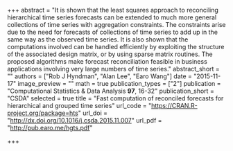 +++
abstract = "It is shown that the least squares approach to reconciling hierarchical time series forecasts can be extended to much more general collections of time series with aggregation constraints. The constraints arise due to the need for forecasts of collections of time series to add up in the same way as the observed time series. It is also shown that the computations involved can be handled efficiently by exploiting the structure of the associated design matrix, or by using sparse matrix routines. The proposed algorithms make forecast reconciliation feasible in business applications involving very large numbers of time series."
abstract_short = ""
authors = ["Rob J Hyndman", "Alan Lee", "Earo Wang"]
date = "2015-11-17"
image_preview = ""
math = true
publication_types = ["2"]
publication = "Computational Statistics & Data Analysis **97**, 16-32"
publication_short = "CSDA"
selected = true
title = "Fast computation of reconciled forecasts for hierarchical and grouped time series"
url_code = "https://CRAN.R-project.org/package=hts"
url_doi = "http://dx.doi.org/10.1016/j.csda.2015.11.007"
url_pdf = "http://pub.earo.me/hgts.pdf"

+++
